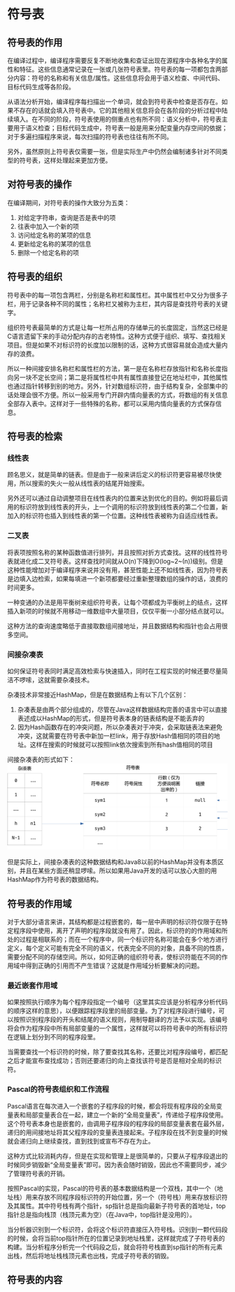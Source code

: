 # 符号表

## 符号表的作用

在编译过程中，编译程序需要反复不断地收集和查证出现在源程序中各种名字的属性和特征。这些信息通常记录在一张或几张符号表里。符号表的每一项都包含两部分内容：符号的名称和有关信息/属性。这些信息将会用于语义检查、中间代码、目标代码生成等各阶段。

从语法分析开始，编译程序每扫描出一个单词，就会到符号表中检查是否存在。如果不存在的话就会填入符号表中。它的其他相关信息将会在各阶段的分析过程中陆续填入。在不同的阶段，符号表使用的侧重点也有所不同：语义分析中，符号表主要用于语义检查；目标代码生成中，符号表一般是用来分配变量内存空间的依据；对于多遍扫描程序来说，每次扫描的符号表也往往有所不同。

另外，虽然原则上符号表仅需要一张，但是实际生产中仍然会编制诸多针对不同类型的符号表，这样处理起来更加方便。

## 对符号表的操作

在编译期间，对符号表的操作大致分为五类：

1. 对给定字符串，查询是否是表中的项
2. 往表中加入一个新的项
3. 访问给定名称的某项的信息
4. 更新给定名称的某项的信息
5. 删除一个给定名称的项

## 符号表的组织

符号表中的每一项包含两栏，分别是名称栏和属性栏。其中属性栏中又分为很多子栏，用于记录各种不同的属性；名称栏又被称为主栏，其内容是查找符号表的关键字。

组织符号表最简单的方式是让每一栏所占用的存储单元的长度固定，当然这已经是C语言遗留下来的手动分配内存的古老特性。这种方式便于组织、填写、查找相关项目。但是如果不对标识符的长度加以限制的话，这种方式很容易就会造成大量内存的浪费。

所以一种间接安排名称栏和属性栏的方法，第一是在名称栏存放指针和名称长度指向另一块不定长空间；第二是将属性栏中共有属性直接登记在地址栏中，其他属性也通过指针转移到别的地方。另外，针对数组标识符，由于结构复杂，全部集中的话处理会很不方便。所以一般采用专门开辟内情向量表的方式，将数组的有关信息全部存入表中。这样对于一些特殊的名称，都可以采用内情向量表的方式保存信息。

## 符号表的检索

### 线性表

顾名思义，就是简单的链表。但是由于一般来讲后定义的标识符更容易被尽快使用，所以搜索的失火一般从线性表的结尾开始搜索。

另外还可以通过自动调整项目在线性表内的位置来达到优化的目的。例如将最后调用的标识符放到线性表的开头，上一个调用的标识符放到线性表的第二个位置，新加入的标识符也插入到线性表的第一个位置。这种线性表被称为自适应线性表。

### 二叉表

将表项按照名称的某种函数值进行排列，并且按照对折方式查找。这样的线性符号表就进化成二叉符号表。这样查找时间就从O(n)下降到O(log~2~(n))级别。但是这种性能增加对于编译程序来说并没有用，甚至性能上还不如线性表，因为符号表是边填入边检索，如果每填进一个新项都要经过重新整理数组的操作的话，浪费的时间更多。

一种变通的办法是用平衡树来组织符号表，让每个项都成为平衡树上的结点，这样插入新项的时候就不用移动一维数组中大量项目，仅仅平衡一小部分结点就可以。

这种方法的查询速度略低于直接取数组间接地址，并且数据结构和指针也会占用很多空间。

### 间接杂凑表

如何保证符号表同时满足高效检索与快速插入，同时在工程实现的时候还要尽量简洁不啰嗦，这就需要杂凑技术。

杂凑技术非常接近HashMap，但是在数据结构上有以下几个区别：

1. 杂凑表是由两个部分组成的，尽管在Java这样数据结构完善的语言中可以直接表述成以HashMap的形式，但是符号表本身的链表结构是不能丢弃的
2. 因为Hash函数存在的冲突问题，所以杂凑表对于冲突，会采取链表法来避免冲突，这就需要在符号表中新加一栏link，用于存放Hash值相同的项目的地址。这样在搜索的时候就可以按照link依次搜索到所有hash值相同的项目

间接杂凑表的形式如下：![img](assets/1565862076346.png)

但是实际上，间接杂凑表的这种数据结构和Java8以前的HashMap并没有本质区别，并且在某些方面还稍显啰嗦。所以如果用Java开发的话可以放心大胆的用HashMap作为符号表的数据结构。

## 符号表的作用域

对于大部分语言来讲，其结构都是过程嵌套的，每一层中声明的标识符仅限于在特定程序段中使用，离开了声明的程序段就没有用了。因此，标识符的的作用域和所处的过程是相联系的；而在一个程序中，同一个标识符名称可能会在多个地方进行定义，每个定义可能有完全不同的语义，代表完全不同的对象，具备不同的性质，需要分配不同的存储空间。所以，如何正确的组织符号表，使标识符能在不同的作用域中得到正确的引用而不产生错误？这就是作用域分析要解决的问题。

### 最近嵌套作用域


如果按照执行顺序为每个程序段指定一个编号（这里其实应该是分析程序分析代码的顺序这样的意思），以便跟踪程序段里的局部变量。为了对程序段进行编号，可以按照识别程序段的开头和结尾的语义规则，用制导翻译的方法予以实现。该编号将会作为程序段中所有局部变量的一个属性，这样就可以将符号表中的所有标识符在逻辑上划分到不同的程序段里。

当需要查找一个标识符的时候，除了要查找其名称，还要比对程序段编号，都匹配之后才能宣布查找成功；否则还要递归的向上查找该符号是否是相对全局的标识符。

### Pascal的符号表组织和工作流程

Pascal语言在每次进入一个嵌套的子程序段的时候，都会将现有程序段的全局变量表和局部变量表合在一起，建立一个新的“全局变量表”，传递给子程序段使用。这个符号表本身也是嵌套的，由调用子程序段的程序段的局部变量表套在最外层，递归的用间接地址将其父程序段的变量表连接起来。子程序段在找不到变量的时候就会递归向上继续查找，直到找到或宣布不存在为止。

这种方式比较消耗内存，但是在实现和管理上是很简单的，只要从子程序段退出的时候同步销毁新“全局变量表”即可。因为表会随时销毁，因此也不需要同步，减少了管理符号表的开销。

按照Pascal的实现，Pascal的符号表的基本数据结构是一个双栈，其中一个（地址栈）用来存放不同程序段标识符的开始位置，另一个（符号栈）用来存放标识符及其属性。其中符号栈有两个指针，sp指针总是指向最新子符号表的首地址，top指针总是指向栈顶（栈顶元素为空）（在Java中，top指针是没用的）。

当分析器识别到一个标识符，会将这个标识符直接压入符号栈。识别到一颗代码段的时候，会将当前top指针所在的位置记录到地址栈里，这样就完成了子符号表的构建。当分析程序分析完一个代码段之后，就会将符号栈直到sp指针的所有元素出栈，然后将地址栈栈顶元素也出栈，完成子符号表的销毁。

## 符号表的内容



